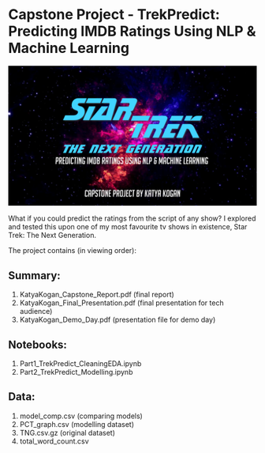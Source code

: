 # Capstone Project - TrekPredict: Predicting IMDB Ratings Using NLP & Machine Learning

![st_banner](st_banner.png) 

What if you could predict the ratings from the script of any show? I explored and tested this upon one of my most favourite tv shows in existence, Star Trek: The Next Generation. 

The project contains (in viewing order): 

## Summary: 
1. KatyaKogan_Capstone_Report.pdf (final report) 
2. KatyaKogan_Final_Presentation.pdf (final presentation for tech audience) 
3. KatyaKogan_Demo_Day.pdf (presentation file for demo day)

## Notebooks: 
1. Part1_TrekPredict_CleaningEDA.ipynb
2. Part2_TrekPredict_Modelling.ipynb 

## Data: 
1. model_comp.csv (comparing models)
2. PCT_graph.csv (modelling dataset)
3. TNG.csv.gz (original dataset) 
4. total_word_count.csv 



